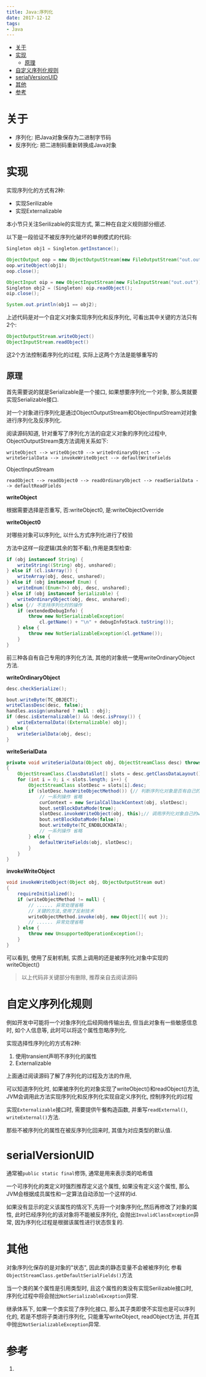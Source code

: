 ```yaml
---
title: Java:序列化
date: 2017-12-12
tags:
- Java
---
```

<!-- TOC -->

- [关于](#关于)
- [实现](#实现)
    - [原理](#原理)
- [自定义序列化规则](#自定义序列化规则)
- [serialVersionUID](#serialversionuid)
- [其他](#其他)
- [参考](#参考)

<!-- /TOC -->

# 关于

* 序列化: 把Java对象保存为二进制字节码
* 反序列化: 把二进制码重新转换成Java对象

# 实现

实现序列化的方式有2种:
* 实现Serilizable
* 实现Externalizable

本小节只关注Serilizable的实现方式, 第二种在自定义规则部分细述.

以下是一段验证不被反序列化破坏的单例模式的代码:
```Java
Singleton obj1 = Singleton.getInstance();

ObjectOutput oop = new ObjectOutputStream(new FileOutputStream("out.out"));
oop.writeObject(obj1);
oop.close();

ObjectInput oip = new ObjectInputStream(new FileInputStream("out.out"));
Singleton obj2 = (Singleton) oip.readObject();
oip.close();

System.out.println(obj1 == obj2);
```

上述代码是对一个自定义对象实现序列化和反序列化, 可看出其中关键的方法只有2个:
```Java
ObjectOutputStream.writeObject()
ObjectInputStream.readObject()
```
这2个方法控制着序列化的过程, 实际上这两个方法是能够重写的

## 原理

首先需要说的就是Serializable是一个接口, 如果想要序列化一个对象, 那么类就要实现Serializable接口.

对一个对象进行序列化是通过ObjectOutputStream和ObjectInputStream对对象进行序列化及反序列化.

阅读源码知道, 针对重写了序列化方法的自定义对象的序列化过程中, ObjectOutputStream类方法调用关系如下:
```
writeObject --> writeObject0 --> writeOrdinaryObject --> writeSerialData --> invokeWriteObject --> defaultWriteFields
```

ObjectInputStream
```
readObject --> readObject0 --> readOrdinaryObject --> readSerialData --> defaultReadFields
```

**writeObject**

根据需要选择是否重写, 否:writeObject0, 是:writeObjectOverride

**writeObject0**

对哪些对象可以序列化, 以什么方式序列化进行了校验

方法中这样一段逻辑(其余的暂不看),作用是类型检查:
```Java
if (obj instanceof String) {
    writeString((String) obj, unshared);
} else if (cl.isArray()) {
    writeArray(obj, desc, unshared);
} else if (obj instanceof Enum) {
    writeEnum((Enum<?>) obj, desc, unshared);
} else if (obj instanceof Serializable) {
    writeOrdinaryObject(obj, desc, unshared);
} else {// 不支持序列化时的操作
    if (extendedDebugInfo) {
        throw new NotSerializableException(
            cl.getName() + "\n" + debugInfoStack.toString());
    } else {
        throw new NotSerializableException(cl.getName());
    }
}
```
前三种各自有自己专用的序列化方法, 其他的对象统一使用writeOrdinaryObject方法.

**writeOrdinaryObject**

```Java
desc.checkSerialize();

bout.writeByte(TC_OBJECT);
writeClassDesc(desc, false);
handles.assign(unshared ? null : obj);
if (desc.isExternalizable() && !desc.isProxy()) {
    writeExternalData((Externalizable) obj);
} else {
    writeSerialData(obj, desc);
}
```

**writeSerialData**

```Java
private void writeSerialData(Object obj, ObjectStreamClass desc) throws IOException
{
    ObjectStreamClass.ClassDataSlot[] slots = desc.getClassDataLayout();
    for (int i = 0; i < slots.length; i++) {
        ObjectStreamClass slotDesc = slots[i].desc;
        if (slotDesc.hasWriteObjectMethod()) {// 判断序列化对象是否有自己的序列化方法
            // 一系列操作 省略
            curContext = new SerialCallbackContext(obj, slotDesc);
            bout.setBlockDataMode(true);
            slotDesc.invokeWriteObject(obj, this);// 调用序列化对象自己的writeobject方法
            bout.setBlockDataMode(false);
            bout.writeByte(TC_ENDBLOCKDATA);
            // 一系列操作 省略
        } else {
            defaultWriteFields(obj, slotDesc);
        }
    }
}
```

**invokeWriteObject**

```Java
void invokeWriteObject(Object obj, ObjectOutputStream out)
{
    requireInitialized();
    if (writeObjectMethod != null) {
        // ...... 异常处理省略
        // 关键的方法,使用了反射技术
        writeObjectMethod.invoke(obj, new Object[]{ out });
        // ...... 异常处理省略
    } else {
        throw new UnsupportedOperationException();
    }
}
```
可以看到, 使用了反射机制, 实质上调用的还是被序列化对象中实现的writeObject()

> 以上代码非关键部分有删除, 推荐亲自去阅读源码

# 自定义序列化规则

例如开发中可能将一个对象序列化后经网络传输出去, 但当此对象有一些敏感信息时, 如个人信息等, 此时可以将这个属性忽略序列化.

实现选择性序列化的方式有2种:

1. 使用transient声明不序列化的属性
2. Externalizable

上面通过阅读源码了解了序列化的过程及方法的作用, 

可以知道序列化时, 如果被序列化的对象实现了writeObject()和readObject()方法, JVM会调用此方法实现序列化和反序列化实现自定义序列化, 控制序列化的过程



实现`Externalizable`接口时, 需要提供午餐构造函数, 并重写`readExternal()`, `writeExternal()`方法.


那些不被序列化的属性在被反序列化回来时, 其值为对应类型的默认值.


# serialVersionUID

通常被`public static final`修饰, 通常是用来表示类的哈希值

一个可序列化的类定义时强烈推荐定义这个属性, 如果没有定义这个属性, 那么JVM会根据成员属性和一定算法自动添加一个这样的id.

如果没有显示的定义该属性的情况下,先将一个对象序列化,然后再修改了对象的属性, 此时已经序列化的该对象将不能被反序列化, 会抛出`InvalidClassException`异常, 因为序列化过程是根据该属性进行状态恢复的.

# 其他

对象序列化保存的是对象的"状态", 因此类的静态变量不会被被序列化
参看`ObjectStreamClass.getDefaultSerialFields()`方法

当一个类的某个属性是引用类型时, 且这个属性的类没有实现Serilizable接口时, 序列化过程中将会抛出`NotSerializableException`异常.

继承体系下, 如果一个类实现了序列化接口, 那么其子类即使不实现也是可以序列化的,
若是不想将子类进行序列化, 只能重写writeObject, readObject方法, 并在其中抛出`NotSerializableException`异常.

# 参考

1.
